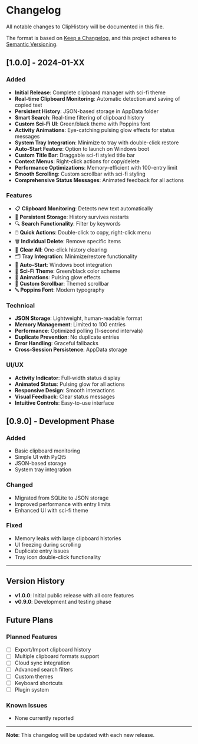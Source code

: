 # Changelog

All notable changes to ClipHistory will be documented in this file.

The format is based on [Keep a Changelog](https://keepachangelog.com/en/1.0.0/),
and this project adheres to [Semantic Versioning](https://semver.org/spec/v2.0.0.html).

## [1.0.0] - 2024-01-XX

### Added
- **Initial Release**: Complete clipboard manager with sci-fi theme
- **Real-time Clipboard Monitoring**: Automatic detection and saving of copied text
- **Persistent History**: JSON-based storage in AppData folder
- **Smart Search**: Real-time filtering of clipboard history
- **Custom Sci-Fi UI**: Green/black theme with Poppins font
- **Activity Animations**: Eye-catching pulsing glow effects for status messages
- **System Tray Integration**: Minimize to tray with double-click restore
- **Auto-Start Feature**: Option to launch on Windows boot
- **Custom Title Bar**: Draggable sci-fi styled title bar
- **Context Menus**: Right-click actions for copy/delete
- **Performance Optimizations**: Memory-efficient with 100-entry limit
- **Smooth Scrolling**: Custom scrollbar with sci-fi styling
- **Comprehensive Status Messages**: Animated feedback for all actions

### Features
- 📋 **Clipboard Monitoring**: Detects new text automatically
- 💾 **Persistent Storage**: History survives restarts
- 🔍 **Search Functionality**: Filter by keywords
- 🖱️ **Quick Actions**: Double-click to copy, right-click menu
- 🗑️ **Individual Delete**: Remove specific items
- 🧹 **Clear All**: One-click history clearing
- 🗂️ **Tray Integration**: Minimize/restore functionality
- 🔁 **Auto-Start**: Windows boot integration
- 🎨 **Sci-Fi Theme**: Green/black color scheme
- 🎪 **Animations**: Pulsing glow effects
- 📜 **Custom Scrollbar**: Themed scrollbar
- 🔤 **Poppins Font**: Modern typography

### Technical
- **JSON Storage**: Lightweight, human-readable format
- **Memory Management**: Limited to 100 entries
- **Performance**: Optimized polling (1-second intervals)
- **Duplicate Prevention**: No duplicate entries
- **Error Handling**: Graceful fallbacks
- **Cross-Session Persistence**: AppData storage

### UI/UX
- **Activity Indicator**: Full-width status display
- **Animated Status**: Pulsing glow for all actions
- **Responsive Design**: Smooth interactions
- **Visual Feedback**: Clear status messages
- **Intuitive Controls**: Easy-to-use interface

## [0.9.0] - Development Phase

### Added
- Basic clipboard monitoring
- Simple UI with PyQt5
- JSON-based storage
- System tray integration

### Changed
- Migrated from SQLite to JSON storage
- Improved performance with entry limits
- Enhanced UI with sci-fi theme

### Fixed
- Memory leaks with large clipboard histories
- UI freezing during scrolling
- Duplicate entry issues
- Tray icon double-click functionality

---

## Version History

- **v1.0.0**: Initial public release with all core features
- **v0.9.0**: Development and testing phase

## Future Plans

### Planned Features
- [ ] Export/Import clipboard history
- [ ] Multiple clipboard formats support
- [ ] Cloud sync integration
- [ ] Advanced search filters
- [ ] Custom themes
- [ ] Keyboard shortcuts
- [ ] Plugin system

### Known Issues
- None currently reported

---

**Note**: This changelog will be updated with each new release. 